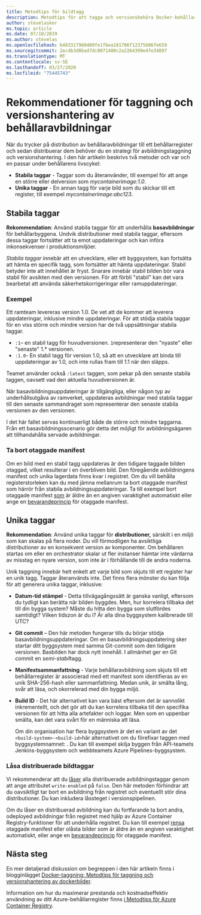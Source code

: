 ```yaml
---
title: Metodtips för bildtagg
description: Metodtips för att tagga och versionsbehöra Docker-behållaravbildningar när du trycker av avbildningar till och hämtar avbildningar från ett Azure-behållarregister
author: stevelasker
ms.topic: article
ms.date: 07/10/2019
ms.author: stevelas
ms.openlocfilehash: b483317960409fe1fbea181706f12375606fe659
ms.sourcegitcommit: 2ec4b3d0bad7dc0071400c2a2264399e4fe34897
ms.translationtype: MT
ms.contentlocale: sv-SE
ms.lasthandoff: 03/27/2020
ms.locfileid: "75445743"
---
```

# <a name="recommendations-for-tagging-and-versioning-container-images"></a>Rekommendationer för taggning och versionshantering av behållaravbildningar

När du trycker på distribution av behållaravbildningar till ett behållarregister och sedan distribuerar dem behöver du en strategi för avbildningstaggning och versionshantering. I den här artikeln beskrivs två metoder och var och en passar under behållarens livscykel:

* **Stabila taggar** - Taggar som du återanvänder, till exempel för att ange en större eller delversion som *mycontainerimage:1.0*.
* **Unika taggar** - En annan tagg för varje bild som du skickar till ett register, till exempel *mycontainerimage:abc123*.

## <a name="stable-tags"></a>Stabila taggar

**Rekommendation**: Använd stabila taggar för att underhålla **basavbildningar** för behållarbyggena. Undvik distributioner med stabila taggar, eftersom dessa taggar fortsätter att ta emot uppdateringar och kan införa inkonsekvenser i produktionsmiljöer.

*Stabila taggar* innebär att en utvecklare, eller ett byggsystem, kan fortsätta att hämta en specifik tagg, som fortsätter att hämta uppdateringar. Stabil betyder inte att innehållet är fryst. Snarare innebär stabil bilden bör vara stabil för avsikten med den versionen. För att förbli "stabil" kan det vara bearbetat att använda säkerhetskorrigeringar eller ramuppdateringar.

### <a name="example"></a>Exempel

Ett ramteam levereras version 1.0. De vet att de kommer att leverera uppdateringar, inklusive mindre uppdateringar. För att stödja stabila taggar för en viss större och mindre version har de två uppsättningar stabila taggar.

* `:1`– en stabil tagg för huvudversionen. `1`representerar den "nyaste" eller "senaste" 1.* versionen.
* `:1.0`- En stabil tagg för version 1.0, så att en utvecklare att binda till uppdateringar av 1.0, och inte rullas fram till 1.1 när den släpps.

Teamet använder också `:latest` taggen, som pekar på den senaste stabila taggen, oavsett vad den aktuella huvudversionen är.

När basavbildningsuppdateringar är tillgängliga, eller någon typ av underhållsutgåva av ramverket, uppdateras avbildningar med stabila taggar till den senaste sammandraget som representerar den senaste stabila versionen av den versionen.

I det här fallet servas kontinuerligt både de större och mindre taggarna. Från ett basavbildningsscenario gör detta det möjligt för avbildningsägaren att tillhandahålla servade avbildningar.

### <a name="delete-untagged-manifests"></a>Ta bort otaggade manifest

Om en bild med en stabil tagg uppdateras är den tidigare taggade bilden otaggad, vilket resulterar i en överbliven bild. Den föregående avbildningens manifest och unika lagerdata finns kvar i registret. Om du vill behålla registerstorleken kan du med jämna mellanrum ta bort otaggade manifest som härrör från stabila avbildningsuppdateringar. Ta till exempel bort otaggade manifest [som](container-registry-auto-purge.md) är äldre än en angiven varaktighet automatiskt eller ange en [bevarandeprincip](container-registry-retention-policy.md) för otaggade manifest.

## <a name="unique-tags"></a>Unika taggar

**Rekommendation**: Använd unika taggar för **distributioner,** särskilt i en miljö som kan skalas på flera noder. Du vill förmodligen ha avsiktliga distributioner av en konsekvent version av komponenter. Om behållaren startas om eller en orchestrator skalar ut fler instanser hämtar inte värdarna av misstag en nyare version, som inte är i förhållande till de andra noderna.

Unik taggning innebär helt enkelt att varje bild som skjuts till ett register har en unik tagg. Taggar återanvänds inte. Det finns flera mönster du kan följa för att generera unika taggar, inklusive:

* **Datum-tid stämpel** - Detta tillvägagångssätt är ganska vanligt, eftersom du tydligt kan berätta när bilden byggdes. Men, hur korrelera tillbaka det till din bygga system? Måste du hitta den bygga som slutfördes samtidigt? Vilken tidszon är du i? Är alla dina byggsystem kalibrerade till UTC?
* **Git commit** – Den här metoden fungerar tills du börjar stödja basavbildningsuppdateringar. Om en basavbildningsuppdatering sker startar ditt byggsystem med samma Git-commit som den tidigare versionen. Basbilden har dock nytt innehåll. I allmänhet ger en Git commit en *semi-stabil*tagg.
* **Manifestsammanfattning** - Varje behållaravbildning som skjuts till ett behållarregister är associerad med ett manifest som identifieras av en unik SHA-256-hash eller sammanfattning. Medan unik, är smälta lång, svår att läsa, och okorrelerad med din bygga miljö.
* **Build ID** - Det här alternativet kan vara bäst eftersom det är sannolikt inkrementellt, och det gör att du kan korrelera tillbaka till den specifika versionen för att hitta alla artefakter och loggar. Men som en uppenbar smälta, kan det vara svårt för en människa att läsa.

  Om din organisation har flera byggsystem är det en variant av det `<build-system>-<build-id>`här alternativet om du förefixar taggen med byggsystemnamnet: . Du kan till exempel skilja byggen från API-teamets Jenkins-byggsystem och webbteamets Azure Pipelines-byggsystem.

### <a name="lock-deployed-image-tags"></a>Låsa distribuerade bildtaggar

Vi rekommenderar att du [låser](container-registry-image-lock.md) alla distribuerade avbildningstaggar genom att ange attributet `write-enabled` på `false`. Den här metoden förhindrar att du oavsiktligt tar bort en avbildning från registret och eventuellt stör dina distributioner. Du kan inkludera låssteget i versionspipelinen.

Om du låser en distribuerad avbildning kan du fortfarande ta bort andra, odeployed avbildningar från registret med hjälp av Azure Container Registry-funktioner för att underhålla registret. Du kan till exempel [rensa](container-registry-auto-purge.md) otaggade manifest eller olåsta bilder som är äldre än en angiven varaktighet automatiskt, eller ange en [bevarandeprincip](container-registry-retention-policy.md) för otaggade manifest.

## <a name="next-steps"></a>Nästa steg

En mer detaljerad diskussion om begreppen i den här artikeln finns i blogginlägget [Docker-taggning: Metodtips för taggning och versionshantering av dockerbilder](https://stevelasker.blog/2018/03/01/docker-tagging-best-practices-for-tagging-and-versioning-docker-images/).

Information om hur du maximerar prestanda och kostnadseffektiv användning av ditt Azure-behållarregister finns [i Metodtips för Azure Container Registry](container-registry-best-practices.md).

<!-- IMAGES -->


<!-- LINKS - Internal -->


